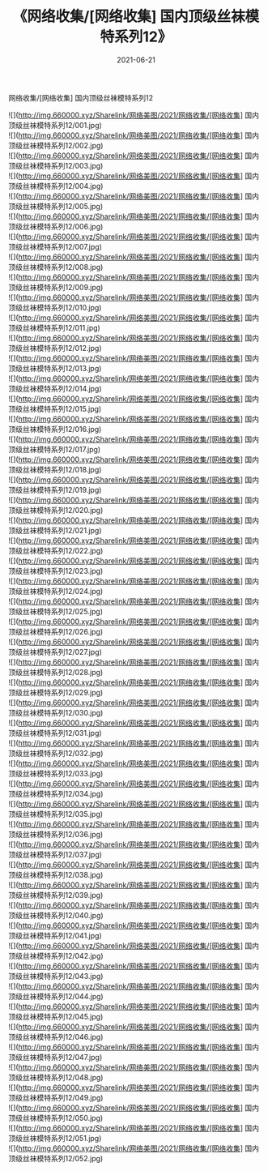 ﻿---
layout: post
title:  《网络收集/[网络收集] 国内顶级丝袜模特系列12》
date:   2021-06-21
img: http://img.660000.xyz/Sharelink/网络美图/2021/网络收集/[网络收集] 国内顶级丝袜模特系列12/000.jpg
categories: [美女, 清纯, 唯美]
---

网络收集/[网络收集] 国内顶级丝袜模特系列12

 ![](http://img.660000.xyz/Sharelink/网络美图/2021/网络收集/[网络收集] 国内顶级丝袜模特系列12/001.jpg) <br>![](http://img.660000.xyz/Sharelink/网络美图/2021/网络收集/[网络收集] 国内顶级丝袜模特系列12/002.jpg) <br>![](http://img.660000.xyz/Sharelink/网络美图/2021/网络收集/[网络收集] 国内顶级丝袜模特系列12/003.jpg) <br>![](http://img.660000.xyz/Sharelink/网络美图/2021/网络收集/[网络收集] 国内顶级丝袜模特系列12/004.jpg) <br>![](http://img.660000.xyz/Sharelink/网络美图/2021/网络收集/[网络收集] 国内顶级丝袜模特系列12/005.jpg) <br>![](http://img.660000.xyz/Sharelink/网络美图/2021/网络收集/[网络收集] 国内顶级丝袜模特系列12/006.jpg) <br>![](http://img.660000.xyz/Sharelink/网络美图/2021/网络收集/[网络收集] 国内顶级丝袜模特系列12/007.jpg) <br>![](http://img.660000.xyz/Sharelink/网络美图/2021/网络收集/[网络收集] 国内顶级丝袜模特系列12/008.jpg) <br>![](http://img.660000.xyz/Sharelink/网络美图/2021/网络收集/[网络收集] 国内顶级丝袜模特系列12/009.jpg) <br>![](http://img.660000.xyz/Sharelink/网络美图/2021/网络收集/[网络收集] 国内顶级丝袜模特系列12/010.jpg) <br>![](http://img.660000.xyz/Sharelink/网络美图/2021/网络收集/[网络收集] 国内顶级丝袜模特系列12/011.jpg) <br>![](http://img.660000.xyz/Sharelink/网络美图/2021/网络收集/[网络收集] 国内顶级丝袜模特系列12/012.jpg) <br>![](http://img.660000.xyz/Sharelink/网络美图/2021/网络收集/[网络收集] 国内顶级丝袜模特系列12/013.jpg) <br>![](http://img.660000.xyz/Sharelink/网络美图/2021/网络收集/[网络收集] 国内顶级丝袜模特系列12/014.jpg) <br>![](http://img.660000.xyz/Sharelink/网络美图/2021/网络收集/[网络收集] 国内顶级丝袜模特系列12/015.jpg) <br>![](http://img.660000.xyz/Sharelink/网络美图/2021/网络收集/[网络收集] 国内顶级丝袜模特系列12/016.jpg) <br>![](http://img.660000.xyz/Sharelink/网络美图/2021/网络收集/[网络收集] 国内顶级丝袜模特系列12/017.jpg) <br>![](http://img.660000.xyz/Sharelink/网络美图/2021/网络收集/[网络收集] 国内顶级丝袜模特系列12/018.jpg) <br>![](http://img.660000.xyz/Sharelink/网络美图/2021/网络收集/[网络收集] 国内顶级丝袜模特系列12/019.jpg) <br>![](http://img.660000.xyz/Sharelink/网络美图/2021/网络收集/[网络收集] 国内顶级丝袜模特系列12/020.jpg) <br>![](http://img.660000.xyz/Sharelink/网络美图/2021/网络收集/[网络收集] 国内顶级丝袜模特系列12/021.jpg) <br>![](http://img.660000.xyz/Sharelink/网络美图/2021/网络收集/[网络收集] 国内顶级丝袜模特系列12/022.jpg) <br>![](http://img.660000.xyz/Sharelink/网络美图/2021/网络收集/[网络收集] 国内顶级丝袜模特系列12/023.jpg) <br>![](http://img.660000.xyz/Sharelink/网络美图/2021/网络收集/[网络收集] 国内顶级丝袜模特系列12/024.jpg) <br>![](http://img.660000.xyz/Sharelink/网络美图/2021/网络收集/[网络收集] 国内顶级丝袜模特系列12/025.jpg) <br>![](http://img.660000.xyz/Sharelink/网络美图/2021/网络收集/[网络收集] 国内顶级丝袜模特系列12/026.jpg) <br>![](http://img.660000.xyz/Sharelink/网络美图/2021/网络收集/[网络收集] 国内顶级丝袜模特系列12/027.jpg) <br>![](http://img.660000.xyz/Sharelink/网络美图/2021/网络收集/[网络收集] 国内顶级丝袜模特系列12/028.jpg) <br>![](http://img.660000.xyz/Sharelink/网络美图/2021/网络收集/[网络收集] 国内顶级丝袜模特系列12/029.jpg) <br>![](http://img.660000.xyz/Sharelink/网络美图/2021/网络收集/[网络收集] 国内顶级丝袜模特系列12/030.jpg) <br>![](http://img.660000.xyz/Sharelink/网络美图/2021/网络收集/[网络收集] 国内顶级丝袜模特系列12/031.jpg) <br>![](http://img.660000.xyz/Sharelink/网络美图/2021/网络收集/[网络收集] 国内顶级丝袜模特系列12/032.jpg) <br>![](http://img.660000.xyz/Sharelink/网络美图/2021/网络收集/[网络收集] 国内顶级丝袜模特系列12/033.jpg) <br>![](http://img.660000.xyz/Sharelink/网络美图/2021/网络收集/[网络收集] 国内顶级丝袜模特系列12/034.jpg) <br>![](http://img.660000.xyz/Sharelink/网络美图/2021/网络收集/[网络收集] 国内顶级丝袜模特系列12/035.jpg) <br>![](http://img.660000.xyz/Sharelink/网络美图/2021/网络收集/[网络收集] 国内顶级丝袜模特系列12/036.jpg) <br>![](http://img.660000.xyz/Sharelink/网络美图/2021/网络收集/[网络收集] 国内顶级丝袜模特系列12/037.jpg) <br>![](http://img.660000.xyz/Sharelink/网络美图/2021/网络收集/[网络收集] 国内顶级丝袜模特系列12/038.jpg) <br>![](http://img.660000.xyz/Sharelink/网络美图/2021/网络收集/[网络收集] 国内顶级丝袜模特系列12/039.jpg) <br>![](http://img.660000.xyz/Sharelink/网络美图/2021/网络收集/[网络收集] 国内顶级丝袜模特系列12/040.jpg) <br>![](http://img.660000.xyz/Sharelink/网络美图/2021/网络收集/[网络收集] 国内顶级丝袜模特系列12/041.jpg) <br>![](http://img.660000.xyz/Sharelink/网络美图/2021/网络收集/[网络收集] 国内顶级丝袜模特系列12/042.jpg) <br>![](http://img.660000.xyz/Sharelink/网络美图/2021/网络收集/[网络收集] 国内顶级丝袜模特系列12/043.jpg) <br>![](http://img.660000.xyz/Sharelink/网络美图/2021/网络收集/[网络收集] 国内顶级丝袜模特系列12/044.jpg) <br>![](http://img.660000.xyz/Sharelink/网络美图/2021/网络收集/[网络收集] 国内顶级丝袜模特系列12/045.jpg) <br>![](http://img.660000.xyz/Sharelink/网络美图/2021/网络收集/[网络收集] 国内顶级丝袜模特系列12/046.jpg) <br>![](http://img.660000.xyz/Sharelink/网络美图/2021/网络收集/[网络收集] 国内顶级丝袜模特系列12/047.jpg) <br>![](http://img.660000.xyz/Sharelink/网络美图/2021/网络收集/[网络收集] 国内顶级丝袜模特系列12/048.jpg) <br>![](http://img.660000.xyz/Sharelink/网络美图/2021/网络收集/[网络收集] 国内顶级丝袜模特系列12/049.jpg) <br>![](http://img.660000.xyz/Sharelink/网络美图/2021/网络收集/[网络收集] 国内顶级丝袜模特系列12/050.jpg) <br>![](http://img.660000.xyz/Sharelink/网络美图/2021/网络收集/[网络收集] 国内顶级丝袜模特系列12/051.jpg) <br>![](http://img.660000.xyz/Sharelink/网络美图/2021/网络收集/[网络收集] 国内顶级丝袜模特系列12/052.jpg) <br>